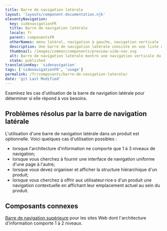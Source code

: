 ```yaml
---
title: Barre de navigation latérale
layout: 'layouts/component-documentation.njk'
eleventyNavigation:
  key: sidenavigationFR
  title: Barre de navigation latérale
  locale: fr
  parent: componentsFR
  otherNames: menu latéral, navigation à gauche, navigation verticale
  description: Une barre de navigation latérale consiste en une liste de liens de navigation située du côté gauche de l'écran.
  thumbnail: /images/common/components/preview-side-nav.svg
  alt: Barre de navigation latérale montre une navigation verticale du site avec des cases grises les unes au-dessus des autres, l'avant-dernière surlignée en bleu pour montrer la sélection.
  state: published
translationKey: 'sidenavigation'
tags: ['sidenavigationFR', 'usage']
permalink: /fr/composants/barre-de-navigation-laterale/
date: 'git Last Modified'
---
```


Examinez les cas d'utilisation de la barre de navigation latérale pour déterminer si elle répond à vos besoins.

## Problèmes résolus par la barre de navigation latérale

L'utilisation d'une barre de navigation latérale dans un produit est optionnelle. Voici quelques cas d'utilisation possibles :

- lorsque l'architecture d'information ne comporte que 1 à 3 niveaux de navigation;
- lorsque vous cherchez à fournir une interface de navigation uniforme d'une page à l'autre;
- lorsque vous devez organiser et afficher la structure hiérarchique d'un produit;
- lorsque vous cherchez à offrir aux utilisateur·rice·s d'un produit une navigation contextuelle en affichant leur emplacement actuel au sein du produit.

<article class="bg-full-width bg-primary text-light pt-600 pb-300 my-600">
  <h2 class="mt-0 mb-300">Composants connexes</h2>

<a href="{{ links.topNav }}" class="link-light">Barre de navigation supérieure</a> pour les sites Web dont l'architecture d'information comporte 1 à 2 niveaux.

</article>
